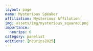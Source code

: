 ```yaml
---
layout: page
name: Mysterious Speaker
affiliation: Mysterious Affilation
img: assets/img/mysterious_squared.png
importance:
  neurips: 6
category: panelist
editions: [neurips2025]
---
```

